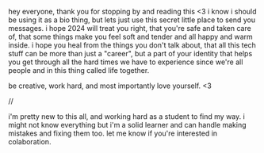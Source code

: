 hey everyone, thank you for stopping by and reading this <3 i know i should be using it as a bio thing, but lets just use this secret little place to send you messages. i hope 2024 will treat you right, that you're safe and taken care of, that some things make you feel soft and tender and all happy and warm inside. i hope you heal from the things you don't talk about, that all this tech stuff can be more than just a "career", but a part of your identity that helps you get through all the hard times we have to experience since we're all people and in this thing called life together.

be creative, work hard, and most importantly love yourself. <3 

// 

i'm pretty new to this all, and working hard as a student to find my way. i might not know everything but i'm a solid learner and can handle making mistakes and fixing them too. let me know if you're interested in colaboration.
